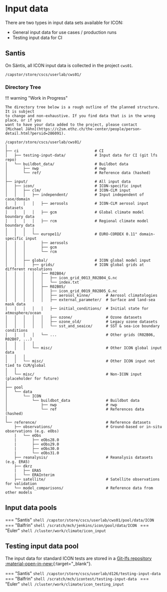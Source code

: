 # Input data

There are two types in input data sets available for ICON:

- General input data for use cases / production runs
- Testing input data for CI

## Santis 

On Säntis, all ICON input data is collected in the project `cws01`.

```shell
/capstor/store/cscs/userlab/cws01/
```

### Directory Tree

!!! warning "Work in Progress"

    The directory tree below is a rough outline of the planned structure. It is subject
    to change and non-exhaustive. If you find data that is in the wrong place, or if you
    want to have your data added to the project, please contact
    [Michael Jähn](https://c2sm.ethz.ch/the-center/people/person-detail.html?persid=286091). 

```
/capstor/store/cscs/userlab/cws01/
│
├── ci                                  # CI 
│   ├── testing-input-data/             # Input data for CI (git lfs repo)
│   └── buildbot_data/                  # Buildbot data
│       ├── nwp                         # nwp
│       └── ref/                        # Reference data (hashed)
│
├── input/                              # All input data
│   ├── icon/                           # ICON-specific input
│   │   ├── clm/                        # ICON-CLM input
│   │   │   ├── independent/            # Input independent of case/domain
│   │   │   │   ├── aerosols            # ICON-CLM aerosol input datasets
│   │   │   │   ├── gcm                 # Global climate model boundary data
│   │   │   │   ├── rcm                 # Regional climate model boundary data
│   │   │   │
│   │   │   └── europe11/               # EURO-CORDEX 0.11° domain-specific input
│   │   │       ├── aerosols
│   │   │       ├── gcm
│   │   │       └── rcm
│   │   │
│   │   ├── global/                     # ICON global model input
│   │   │   ├── grids/                  # ICON global grids at different resolutions
│   │   │   │   ├── R02B04/
│   │   │   │   │   ├── icon_grid_0013_R02B04_G.nc
│   │   │   │   │   └── index.txt
│   │   │   │   ├── R02B05/
│   │   │   │   │   ├── icon_grid_0019_R02B05_G.nc
│   │   │   │   │   ├── aerosol_kinne/       # Aerosol climatologies
│   │   │   │   │   ├── external_parameter/  # Surface and land-sea mask data
│   │   │   │   │   ├── initial_conditions/  # Initial state for atmosphere/ocean
│   │   │   │   │   ├── ozone/               # Ozone datasets
│   │   │   │   │   ├── ozone_old/           # Legacy ozone datasets
│   │   │   │   │   └── sst_and_seaice/      # SST & sea-ice boundary conditions
│   │   │   │   └── ...                      # Other grids (R02B06, R02B07, ...)
│   │   │   │
│   │   │   └── misc/                        # Other ICON global input data
│   │   │
│   │   └── misc/                            # Other ICON input not tied to CLM/global
│   │
│   └── misc/                                # Non-ICON input (placeholder for future)
│
├── pool
│   └── data
│       └── ICON
│           └── buildbot_data                # Buildbot data
│               ├── nwp                      # nwp
│               └── ref                      # References data (hashed)
│
└── reference/                               # Reference datasets
    ├── observations/                        # Ground-based or in-situ observations (e.g. eObs)
    |   └── eObs
    |       ├── eObs28.0
    |       ├── eObs29.0
    |       ├── eObs30.0
    |       └── eObs31.0
    ├── reanalysis/                          # Reanalysis datasets (e.g. ERA5)
    ├── dkrz
    |   ├── ERA5
    |   └── ERAInterim
    ├── satellite/                           # Satellite observations for validation
    └── model_comparisons/                   # Reference data from other models
```


## Input data pools

=== "Santis"
    ```shell
    /capstor/store/cscs/userlab/cws01/pool/data/ICON
    ```  
=== "Balfrin"
    ```shell
    /scratch/mch/jenkins/icon/pool/data/ICON
    ```
=== "Euler"
    ```shell
    /cluster/work/climate/icon_input
    ```    

## Testing input data pool

The input data for standard ICON tests are stored in a [Git-lfs repository :material-open-in-new:](https://gitlab.dkrz.de/icon/testing-input-data){:target="_blank"}.

=== "Santis"
    ```shell
     /capstor/store/cscs/userlab/d126/testing-input-data
    ```  
=== "Balfrin"
    ```shell
    /scratch/mch/icontest/testing-input-data
    ```
=== "Euler"
    ```shell
    /cluster/work/climate/icon_testing_input
    ```

